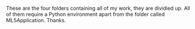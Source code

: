 These are the four folders containing all of my work, they are dividied up. All of them require a Python environment apart from the folder called ML5Application.
Thanks.